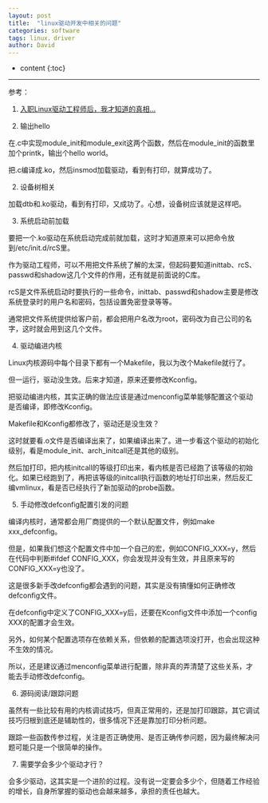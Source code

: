 ```yaml
---
layout: post
title:  "linux驱动开发中相关的问题"
categories: software
tags: linux，driver
author: David
---
```


* content
{:toc}

---

参考：
1. [入职Linux驱动工程师后，我才知道的真相…](https://mp.weixin.qq.com/s/bOkJbBO57SXT0xJHFwmQNw)


1. 输出hello

在.c中实现module_init和module_exit这两个函数，然后在module_init的函数里加个printk，输出个hello world。

把.c编译成.ko，然后insmod加载驱动，看到有打印，就算成功了。

2. 设备树相关

加载dtb和.ko驱动，看到有打印，又成功了。心想，设备树应该就是这样吧。

3. 系统启动前加载

要把一个.ko驱动在系统启动完成前就加载，这时才知道原来可以把命令放到/etc/init.d/rcS里。

作为驱动工程师，可以不用把文件系统了解的太深，但起码要知道inittab、rcS、passwd和shadow这几个文件的作用，还有就是前面说的C库。

rcS是文件系统启动时要执行的一些命令，inittab、passwd和shadow主要是修改系统登录时的用户名和密码，包括设置免密登录等等。

通常把文件系统提供给客户前，都会把用户名改为root，密码改为自己公司的名字，这时就会用到这几个文件。

4. 驱动编进内核

Linux内核源码中每个目录下都有一个Makefile，我以为改个Makefile就行了。

但一运行，驱动没生效。后来才知道，原来还要修改Kconfig。

把驱动编进内核，其实正确的做法应该是通过menconfig菜单能够配置这个驱动是否编译，即修改Kconfig。

Makefile和Kconfig都修改了，驱动还是没生效？

这时就要看.o文件是否编译出来了，如果编译出来了。进一步看这个驱动的初始化级别，看是module_init、arch_initcall还是其他的级别。

然后加打印，把内核initcall的等级打印出来，看内核是否已经跑了该等级的初始化。如果已经跑到了，再把该等级的initcall执行函数的地址打印出来，然后反汇编vmlinux，看是否已经执行了新加驱动的probe函数。

5. 手动修改defconfig配置引发的问题

编译内核时，通常都会用厂商提供的一个默认配置文件，例如make xxx_defconfig。

但是，如果我们想这个配置文件中加一个自己的宏，例如CONFIG_XXX=y，然后在代码中判断#ifdef CONFIG_XXX，你会发现并没有生效，并且原来写的CONFIG_XXX=y也没了。

这是很多新手改defconfig都会遇到的问题，其实是没有搞懂如何正确修改defconfig文件。

在defconfig中定义了CONFIG_XXX=y后，还要在Kconfig文件中添加一个config XXX的配置才会生效。

另外，如何某个配置选项存在依赖关系，但依赖的配置选项没打开，也会出现这种不生效的情况。

所以，还是建议通过menconfig菜单进行配置，除非真的弄清楚了这些关系，才能去手动修改defconfig。

6. 源码阅读/跟踪问题

虽然有一些比较有用的内核调试技巧，但真正常用的，还是加打印跟踪，其它调试技巧归根到底还是辅助性的，很多情况下还是靠加打印分析问题。

跟踪一些函数传参过程，关注是否正确使用、是否正确传参问题，因为最终解决问题可能只是一个很简单的操作。

7. 需要学会多少个驱动才行？

会多少驱动，这其实是一个进阶的过程。没有说一定要会多少个，但随着工作经验的增长，自身所掌握的驱动也会越来越多，承担的责任也越大。